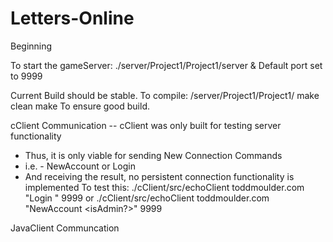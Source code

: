 # Letters-Online
Beginning


To start the gameServer:
./server/Project1/Project1/server &
Default port set to 9999

Current Build should be stable.
To compile: /server/Project1/Project1/
make clean
make
To ensure good build.

cClient Communication
-- cClient was only built for testing server functionality
   - Thus, it is only viable for sending New Connection Commands
   - i.e. - NewAccount or Login
   -  And receiving the result, no persistent connection functionality is implemented
To test this:
./cClient/src/echoClient toddmoulder.com "Login <UserName> <UserPass> <CurrentIP>" 9999
or
./cClient/src/echoClient toddmoulder.com "NewAccount <UserName> <UserPass> <CurrentIP> <emailaddress> <isAdmin?>" 9999

JavaClient Communcation
